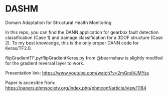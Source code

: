 # DASHM
Domain Adaptation for Structural Health Monitoring

In this repo, you can find the DANN application for gearbox fault detection classification (Case 1) and damage classification for a 3DOF structure (Case 2). To my best knowledge, this is the only proper DANN code for Keras/TF2.0.

flipGradientTF.py/flipGradientKeras.py from @bearnshaw is slightly modifed for the gradient reversal layer to work.

Presentation link: https://www.youtube.com/watch?v=2mGndVJMYss

Paper is accesible from: https://papers.phmsociety.org/index.php/phmconf/article/view/1184
